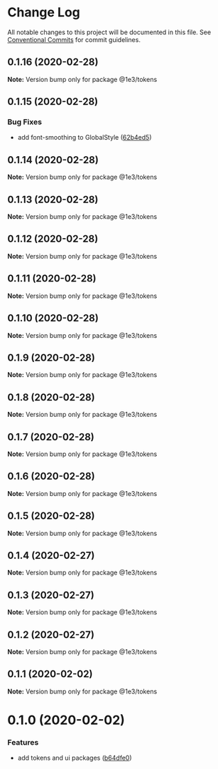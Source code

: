 # Change Log

All notable changes to this project will be documented in this file.
See [Conventional Commits](https://conventionalcommits.org) for commit guidelines.

## 0.1.16 (2020-02-28)

**Note:** Version bump only for package @1e3/tokens





## 0.1.15 (2020-02-28)


### Bug Fixes

* add font-smoothing to GlobalStyle ([62b4ed5](https://github.com/1e3/design-system/commit/62b4ed50bb83ee1f81625fc9694e159d61332335))





## 0.1.14 (2020-02-28)

**Note:** Version bump only for package @1e3/tokens





## 0.1.13 (2020-02-28)

**Note:** Version bump only for package @1e3/tokens





## 0.1.12 (2020-02-28)

**Note:** Version bump only for package @1e3/tokens





## 0.1.11 (2020-02-28)

**Note:** Version bump only for package @1e3/tokens





## 0.1.10 (2020-02-28)

**Note:** Version bump only for package @1e3/tokens





## 0.1.9 (2020-02-28)

**Note:** Version bump only for package @1e3/tokens





## 0.1.8 (2020-02-28)

**Note:** Version bump only for package @1e3/tokens





## 0.1.7 (2020-02-28)

**Note:** Version bump only for package @1e3/tokens





## 0.1.6 (2020-02-28)

**Note:** Version bump only for package @1e3/tokens





## 0.1.5 (2020-02-28)

**Note:** Version bump only for package @1e3/tokens





## 0.1.4 (2020-02-27)

**Note:** Version bump only for package @1e3/tokens





## 0.1.3 (2020-02-27)

**Note:** Version bump only for package @1e3/tokens





## 0.1.2 (2020-02-27)

**Note:** Version bump only for package @1e3/tokens





## 0.1.1 (2020-02-02)

**Note:** Version bump only for package @1e3/tokens





# 0.1.0 (2020-02-02)


### Features

* add tokens and ui packages ([b64dfe0](https://github.com/1e3/design-system/commit/b64dfe046999ba6f6c65ca7160c5de4536f70e09))
